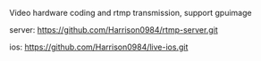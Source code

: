 Video hardware coding and rtmp transmission, support gpuimage

server:
https://github.com/Harrison0984/rtmp-server.git

ios:
https://github.com/Harrison0984/live-ios.git
